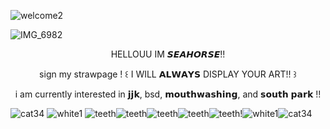 
![welcome2](https://github.com/user-attachments/assets/0e31df15-c896-486f-915b-eb15f12728c1)

![IMG_6982](https://github.com/user-attachments/assets/5acb0eb1-7156-4c11-a08e-c75d1ae48ff7)





<p align="center">
HELLOUU IM 𝙎𝙀𝘼𝙃𝙊𝙍𝙎𝙀!!
</p> 

<p align="center">
sign my strawpage ! ꒰ I WILL 𝗔𝗟𝗪𝗔𝗬𝗦 DISPLAY YOUR ART!! ꒱
</p> 

<p align="center">
i am currently interested in 𝗷𝗷𝗸, bsd, 𝗺𝗼𝘂𝘁𝗵𝘄𝗮𝘀𝗵𝗶𝗻𝗴, and 𝘀𝗼𝘂𝘁𝗵 𝗽𝗮𝗿𝗸 !! 
</p> 


![cat34](https://github.com/user-attachments/assets/5499dd2b-3b69-4a73-a903-8b1fa51b823d)
![white1](https://github.com/user-attachments/assets/5394be53-d8c1-467d-983e-4574ccc08557)
![teeth](https://github.com/user-attachments/assets/e72172c9-eb79-49a3-b09a-2ddb724fd0d8)![teeth](https://github.com/user-attachments/assets/272d6e96-1f0d-4fc1-b3fa-173c23788669)![teeth](https://github.com/user-attachments/assets/c3c90ac2-67a2-4ecc-a9a3-f8f83864e582)![teeth](https://github.com/user-attachments/assets/b18aaa3e-ac04-41de-a17a-79cddef67a9a)![teeth](https://github.com/user-attachments/assets/ab2179d0-6725-40d1-afb3-8fc129df5d26)!![white1](https://github.com/user-attachments/assets/fb024282-a32d-450a-bc7d-17edaccd9b79)![cat34](https://github.com/user-attachments/assets/632c6663-09d4-4b05-9de0-1d95b7e73fda)
